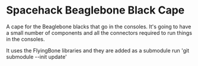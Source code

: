 # Spacehack Beaglebone Black Cape

A cape for the Beaglebone blacks that go in the consoles. It's going to have a small number of components and all the connectors required to run things in the consoles.


It uses the FlyingBone libraries and they are added as a submodule run 'git submodule --init update'
